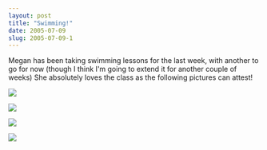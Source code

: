 ```yaml
---
layout: post
title: "Swimming!"
date: 2005-07-09
slug: 2005-07-09-1
---
```


Megan has been taking swimming lessons for the last week, with another to go for now (though I think I&apos;m going to extend it for another couple of weeks)  She absolutely loves the class as the following pictures can attest!

 ![](/visible-light/images/assets/CRW_1395.jpg) 

 ![](/visible-light/images/assets/CRW_1407.jpg) 

 ![](/visible-light/images/assets/CRW_1427.jpg) 

 ![](/visible-light/images/assets/CRW_1442.jpg) 
